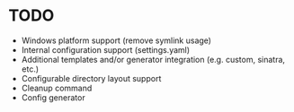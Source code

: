 TODO
====
* Windows platform support (remove symlink usage)
* Internal configuration support (settings.yaml)
* Additional templates and/or generator integration (e.g. custom, sinatra, etc.)
* Configurable directory layout support 
* Cleanup command
* Config generator